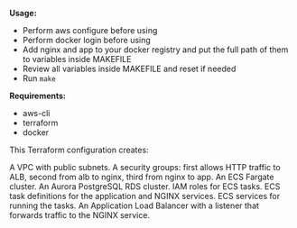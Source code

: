 

**Usage:**
- Perform aws configure before using
- Perform docker login before using
- Add nginx and app to your docker registry and put the full path of them to variables inside MAKEFILE
- Review all variables inside MAKEFILE and reset if needed
- Run ```make```

**Requirements:**
- aws-cli
- terraform
- docker










This Terraform configuration creates:

A VPC with public subnets.
A security groups: first allows HTTP traffic to ALB, second from alb to nginx, third from nginx to app.
An ECS Fargate cluster.
An Aurora PostgreSQL RDS cluster.
IAM roles for ECS tasks.
ECS task definitions for the application and NGINX services.
ECS services for running the tasks.
An Application Load Balancer with a listener that forwards traffic to the NGINX service.
